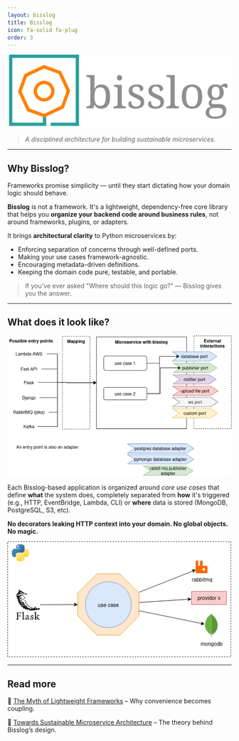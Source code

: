 ```yaml
---
layout: bisslog
title: Bisslog
icon: fa-solid fa-plug
order: 3
---
```




![bisslog imagotipo](/assets/img/brand/bisslog-logo-imagotipo.png)

> _A disciplined architecture for building sustainable microservices._

---

## Why Bisslog?

Frameworks promise simplicity — until they start dictating how your domain logic should behave.

**Bisslog** is not a framework. It's a lightweight, dependency-free core library that helps you **organize your backend code around business rules**, not around frameworks, plugins, or adapters.

It brings **architectural clarity** to Python microservices by:

- Enforcing separation of concerns through well-defined ports.
- Making your use cases framework-agnostic.
- Encouraging metadata-driven definitions.
- Keeping the domain code pure, testable, and portable.

> If you've ever asked "Where should this logic go?" — Bisslog gives you the answer.

---

## What does it look like?

![Entry point explanation Diagram](/assets/img/entry-points-explanation.png)

Each Bisslog-based application is organized around _core use cases_ that define **what** the system does, completely separated from **how** it's triggered (e.g., HTTP, EventBridge, Lambda, CLI) or **where** data is stored (MongoDB, PostgreSQL, S3, etc).

**No decorators leaking HTTP context into your domain. No global objects. No magic.**

![bisslog animation](/assets/img/bisslog-animation.gif)

---

## Read more

📖 [The Myth of Lightweight Frameworks](/architecture-sustainable-separation-business-logic) – Why convenience becomes coupling.

📘 [Towards Sustainable Microservice Architecture](https://darwinhc.github.io/sustainable-microservices/) – The theory behind Bisslog’s design.


